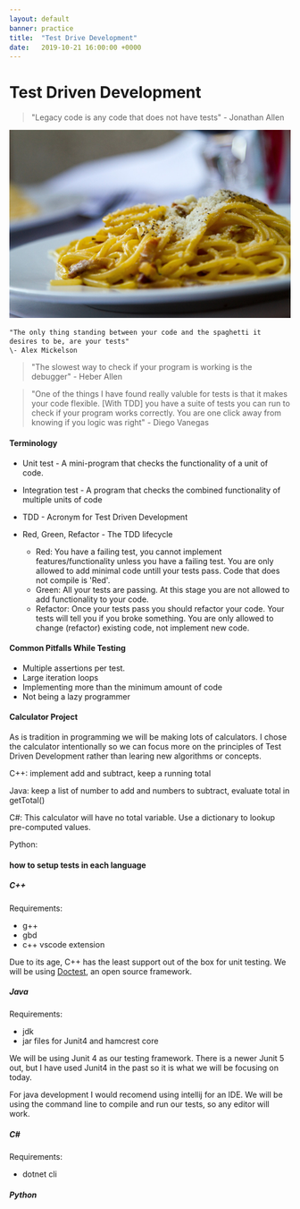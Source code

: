 ```yaml
---
layout: default
banner: practice
title:  "Test Drive Development"
date:   2019-10-21 16:00:00 +0000
---
```


# Test Driven Development

> "Legacy code is any code that does not have tests"
> \- Jonathan Allen

<img src="/assets/images/basil-blur-cheese-546945.jpg"
     alt="Picture of Spaghetti, by Maurijn Pach - pexels.com"
     class="articleImage" />

```
"The only thing standing between your code and the spaghetti it desires to be, are your tests"
\- Alex Mickelson
```

> "The slowest way to check if your program is working is the debugger"
> \- Heber Allen

> "One of the things I have found really valuble for tests is that it makes your code flexible. [With TDD] you have a suite of tests you can run to check if your program works correctly. You are one click away from knowing if you logic was right"
> \- Diego Vanegas



#### Terminology

* Unit test - A mini-program that checks the functionality of a unit of code.
* Integration test - A program that checks the combined functionality of multiple units of code
* TDD - Acronym for Test Driven Development

* Red, Green, Refactor - The TDD lifecycle
    * Red: You have a failing test, you cannot implement features/functionality unless you have a failing test. You are only allowed to add minimal code untill your tests pass. Code that does not compile is 'Red'.
    * Green: All your tests are passing. At this stage you are not allowed to add functionality to your code. 
    * Refactor: Once your tests pass you should refactor your code. Your tests will tell you if you broke something. You are only allowed to change (refactor) existing code, not implement new code.



#### Common Pitfalls While Testing

* Multiple assertions per test. 
* Large iteration loops
* Implementing more than the minimum amount of code
* Not being a lazy programmer


#### Calculator Project

As is tradition in programming we will be making lots of calculators. I chose the calculator intentionally so we can focus more on the principles of Test Driven Development rather than learing new algorithms or concepts.

C++: implement add and subtract, keep a running total

Java: keep a list of number to add and numbers to subtract, evaluate total in getTotal()

C#: This calculator will have no total variable. Use a dictionary to lookup pre-computed values.

Python: 

#### how to setup tests in each language

##### C++

Requirements:
* g++
* gbd
* c++ vscode extension

Due to its age, C++ has the least support out of the box for unit testing. We will be using [Doctest](https://github.com/onqtam/doctest), an open source framework. 


##### Java

Requirements:
* jdk
* jar files for Junit4 and hamcrest core

We will be using Junit 4 as our testing framework. There is a newer Junit 5 out, but I have used Junit4 in the past so it is what we will be focusing on today. 

For java development I would recomend using intellij for an IDE. We will be using the command line to compile and run our tests, so any editor will work.


##### C#

Requirements:

* dotnet cli


##### Python







